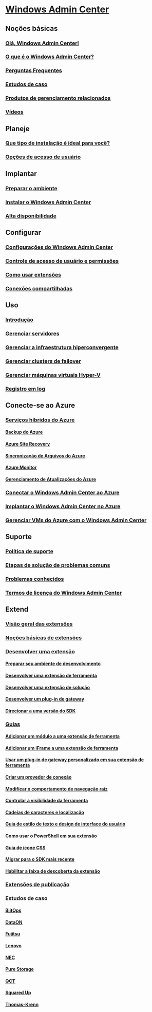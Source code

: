# [Windows Admin Center](overview.md)

## Noções básicas
### [Olá, Windows Admin Center!](understand/windows-admin-center.md)
### [O que é o Windows Admin Center?](understand/what-is.md)
### [Perguntas Frequentes](understand/faq.md)
### [Estudos de caso](understand/case-studies.md)
### [Produtos de gerenciamento relacionados](understand/related-management.md)
### [Vídeos](understand/videos.md)

## Planeje
### [Que tipo de instalação é ideal para você?](plan/installation-options.md)
### [Opções de acesso de usuário](plan/user-access-options.md)

## Implantar
### [Preparar o ambiente](deploy/prepare-environment.md)
### [Instalar o Windows Admin Center](deploy/install.md)
### [Alta disponibilidade](deploy/high-availability.md)


## Configurar
### [Configurações do Windows Admin Center](configure/settings.md)
### [Controle de acesso de usuário e permissões](configure/user-access-control.md)
### [Como usar extensões](configure/using-extensions.md)
### [Conexões compartilhadas](configure/shared-connections.md)

## Uso
### [Introdução](use/get-started.md)
### [Gerenciar servidores](use/manage-servers.md)
### [Gerenciar a infraestrutura hiperconvergente](use/manage-hyper-converged.md)
### [Gerenciar clusters de failover](use/manage-failover-clusters.md)
### [Gerenciar máquinas virtuais Hyper-V](use/manage-virtual-machines.md)
### [Registro em log](use/logging.md)


## Conecte-se ao Azure
### [Serviços híbridos do Azure](azure/index.md)
#### [Backup do Azure](azure/azure-backup.md)
#### [Azure Site Recovery](azure/azure-site-recovery.md)
#### [Sincronização de Arquivos do Azure](azure/azure-file-sync.md)
#### [Azure Monitor](azure/azure-monitor.md)
#### [Gerenciamento de Atualizações do Azure](azure/azure-update-management.md)
### [Conectar o Windows Admin Center ao Azure](azure/azure-integration.md)
### [Implantar o Windows Admin Center no Azure](azure/deploy-wac-in-azure.md)
### [Gerenciar VMs do Azure com o Windows Admin Center](azure/manage-azure-vms.md)

## Suporte
### [Política de suporte](support/index.md)
### [Etapas de solução de problemas comuns](support/troubleshooting.md)
### [Problemas conhecidos](support/known-issues.md)
### [Termos de licença do Windows Admin Center](../../windows-server-licensing/windows-admin-center-licensing.md)

## Extend
### [Visão geral das extensões](extend/extensibility-overview.md)
### [Noções básicas de extensões](extend/understand-extensions.md)
### [Desenvolver uma extensão](extend/developing-extensions.md)
#### [Preparar seu ambiente de desenvolvimento](extend/prepare-development-environment.md)
#### [Desenvolver uma extensão de ferramenta](extend/develop-tool.md)
#### [Desenvolver uma extensão de solução](extend/develop-solution.md)
#### [Desenvolver um plug-in de gateway](extend/develop-gateway-plugin.md)
#### [Direcionar a uma versão do SDK](extend/target-sdk-version.md)
### [Guias](extend/guides.md)
#### [Adicionar um módulo a uma extensão de ferramenta](extend/guides/add-module.md)
#### [Adicionar um iFrame a uma extensão de ferramenta](extend/guides/add-iFrame.md)
#### [Usar um plug-in de gateway personalizado em sua extensão de ferramenta](extend/guides/use-custom-gateway-plugin.md)
#### [Criar um provedor de conexão](extend/guides/create-connection-provider.md)
#### [Modificar o comportamento de navegação raiz](extend/guides/modify-root-navigation.md)
#### [Controlar a visibilidade da ferramenta](extend/guides/dynamic-tool-display.md)
#### [Cadeias de caracteres e localização](extend/guides/strings-localization.md)
#### [Guia de estilo de texto e design de interface do usuário](extend/guides/ui-text-style-guide.md)
#### [Como usar o PowerShell em sua extensão](extend/guides/powershell.md)
#### [Guia de ícone CSS](extend/guides/cssicons.md)
#### [Migrar para o SDK mais recente](extend/guides/migration-guide-0_1-1_0.md)
#### [Habilitar a faixa de descoberta da extensão](extend/guides/extension-discovery-banner.md)
### [Extensões de publicação](extend/publish-extensions.md)
### Estudos de caso
#### [BiitOps](extend/case-studies/biitops.md)
#### [DataON](extend/case-studies/dataon.md)
#### [Fujitsu](extend/case-studies/fujitsu.md)
#### [Lenovo](extend/case-studies/lenovo.md)
#### [NEC](extend/case-studies/nec.md)
#### [Pure Storage](extend/case-studies/purestorage.md)
#### [QCT](extend/case-studies/qct.md)
#### [Squared Up](extend/case-studies/squared-up.md)
#### [Thomas-Krenn](extend/case-studies/thomas-krenn.md)


